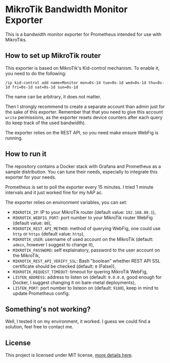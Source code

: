 # MikroTik Bandwidth Monitor Exporter

This is a bandwidth monitor exporter for Prometheus intended for use with MikroTiks.

## How to set up MikroTik router

This exporter is based on MikroTik's Kid-control mechanism. To enable it, you need to do the following:

`/ip kid-control add name=Monitor mon=0s-1d tue=0s-1d wed=0s-1d thu=0s-1d fri=0s-1d sat=0s-1d sun=0s-1d`

The name can be arbitrary, it does not matter.

Then I strongly recommend to create a separate account than admin just for the sake of this exporter. Remember that that you need to give this account `write` permissions, as the exporter resets device counters after each query (to keep track of the used bandwidth).

The exporter relies on the REST API, so you need make ensure WebFig is running.

## How to run it

The repository contains a Docker stack with Grafana and Prometheus as a sample distribution. You can tune their needs, especially to integrate this exporter for your needs.

Prometheus is set to poll the exporter every 15 minutes. I tried 1 minute intervals and it just worked fine for my hAP ac.

The exporter relies on environment variables, you can set:

- `MIKROTIK_IP`: IP to your MikroTik router (default value: `192.168.88.1`),
- `MIKROTIK_WEBFIG_PORT`: port number to your MikroTik router WebFig (default value: `80`),
- `MIKROTIK_REST_API_METHOD`: method of querying WebFig, one could use `http` or `https` (default value: `http`),
- `MIKROTIK_USER`: username of used account on the MikroTik (default: `admin`, however I suggest to change it),
- `MIKROTIK_PASSWORD`: self explainatory, password to the user account on the MikroTik,
- `MIKROTIK_REST_API_VERIFY_SSL`: Bash "boolean" whether REST API SSL certificate should be checked (default: `0` (False)),
- `MIKROTIK_REQUEST_TIMEOUT`: timeout for quering MikroTik WebFig,
- `LISTEN_ADDRESS`: address to listen on (default: `0.0.0.0`, good enough for Docker, I suggest changing it on bare-metal deployments),
- `LISTEN_PORT`: port number to listeon on (default: `9180`), keep in mind to update Prometheus config.

## Something's not working?

Well, I tested it on my environment, it worked. I guess we could find a solution, feel free to contact me.

## License

This project is licensed under MIT license, [more details here](LICENSE.txt).
